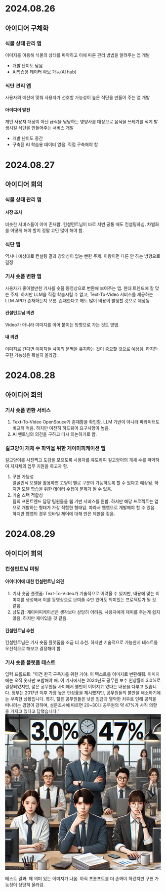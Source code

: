 # 2024.08.26
## 아이디어 구체화
### 식물 상태 관리 앱
이미지를 이용해 식물의 상태를 파악하고 이에 따른 관리 방법을 알려주는 앱 개발
- 개발 난이도 낮음
- AI학습용 데이터 확보 가능(AI hub)
### 식단 관리 앱
사용자의 예산에 맞춰 사용자가 선호할 가능성이 높은 식단을 만들어 주는 앱 개발
#### 아이디어 발전
개인 사용자 대상이 아닌 급식을 담당하는 영양사를 대상으로 음식물 쓰레기를 적게 발생시킬 식단을 만들어주는 서비스 개발
- 개발 난이도 중간
- 구축된 AI 학습용 데이터 없음. 직접 구축해야 함

# 2024.08.27
## 아이디어 회의
### 식물 상태 관리 앱
#### 시장 조사
비슷한 서비스들이 이미 존재함. 컨설턴트님이 바로 저번 공통 때도 컨설팅하심. 차별화를 어떻게 해야 할지 정말 고민 많이 해야 함.
### 식단 앱
역시나 예상대로 컨설팅 결과 창의성이 없는 뻔한 주제. 이왕이면 다른 안 하는 방향으로 결정
### 기사 숏폼 변환 앱
사용자가 좋아할만한 기사를 숏폼 동영상으로 변환해 보여주는 앱.
현대 트렌드에 잘 맞는 주제. 하지만 LLM을 직접 학습시킬 수 없고, Text-To-Video 서비스를 제공하는 LLM API가 존재하는지 모름. 존재한다고 해도 많이 비용이 발생할 것으로 예상됨.
#### 컨설턴트님 의견
Video가 아니라 이미지를 이어 붙이는 방향으로 가는 것도 방법.
#### 내 의견
이미지로 간다면 이미지들 사이의 문맥을 유지하는 것이 중요할 것으로 예상됨. 하지만 구현 가능성은 확실히 올라감.

# 2024.08.28
## 아이디어 회의
### 기사 숏폼 변환 서비스
1. Text-To-Video OpenSouce가 존재함을 확인함. LLM 기반이 아니라 파라미터도 비교적 적음. 하지만 여전히 하드웨어 요구사항이 높음.
2. AI 멘토님의 의견을 구하고 다시 의논하기로 함.

### 길고양이 개체 수 파악을 위한 게이미피케이션 앱
길고양이를 사진찍고 도감을 모으도록 사용자를 유도하여 길고양이의 개체 수를 파악하여 지자체의 업무 지원을 하고자 함.

1. 구현 가능성    
    얼굴인식 모델을 활용하면 고양이 별로 구분이 가능하도록 할 수 있다고 예상됨. 하지만 모델 학습을 위한 데이터 수집이 문제가 될 수 있음.
2. 기술 스택 적합성    
팀의 프론트엔드 담당 팀원들을 웹 기반 서비스를 원함. 하지만 해당 프로젝트는 앱으로 개발하는 형태가 가장 적합한 형태임. 따라서 웹앱으로 개발해야 할 수 있음. 하지만 웹앱의 경우 모바일 제어에 대해 만은 제한을 갖음.

# 2024.08.29
## 아이디어 회의
### 컨설턴트님 미팅
#### 아이디어에 대한 컨설턴트님 의견
1. 기사 숏폼 플랫폼: Text-To-Video가 기술적으로 어려울 수 있지만, 내용에 맞는 이미지를 생성해서 이를 동영상으로 보여줄 수만 있어도 의미있는 프로젝트가 될 것 같음.
2. 냥도감: 게이미피케이션은 생각보다 상당히 어려움. 사용자에게 재미를 주는게 쉽지 않음. 하지만 재미있을 것 같음.

#### 컨설턴트님 추천
컨설턴트님은 기사 숏폼 플랫폼을 조금 더 추천. 하지만 기술적으로 가능한지 테스트를 우선적으로 해보고 결정해야 함.

### 기사 숏폼 플랫폼 테스트 

입력 프롬프트: "이건 한국 구독자를 위한 거야. 이 텍스트를 이미지로 변환해줘. 이미지에는 오직 숫자만 포함해야 해. 이 기사에서는 2024년도 공무원 보수 인상률이 3.0%로 결정되었지만, 젊은 공무원들 사이에서 불만이 이어지고 있다는 내용을 다루고 있습니다. 정부는 2017년 이후 가장 높은 인상률을 제시했지만, 공무원들의 불만을 해소하기에는 부족한 상황입니다. 특히, 젊은 공무원들은 낮은 임금과 열악한 처우로 인해 공직을 떠나려는 경향이 강하며, 설문조사에 따르면 20~30대 공무원의 약 47%가 사직 의향을 가지고 있다고 답했습니다."
![alt text](<테스트이미지.png>)

테스트 결과: 꽤 의미 있는 이미지가 나옴. 아직 프롬프트를 더 손봐야 하겠지만 구현 가능성이 상당히 올라감.    